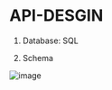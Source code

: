 # API-DESGIN

1. Database: SQL

2. Schema

 ![image](https://user-images.githubusercontent.com/73557557/177518765-ebc813a8-891a-475e-840a-34c6f9bcf65c.png)
